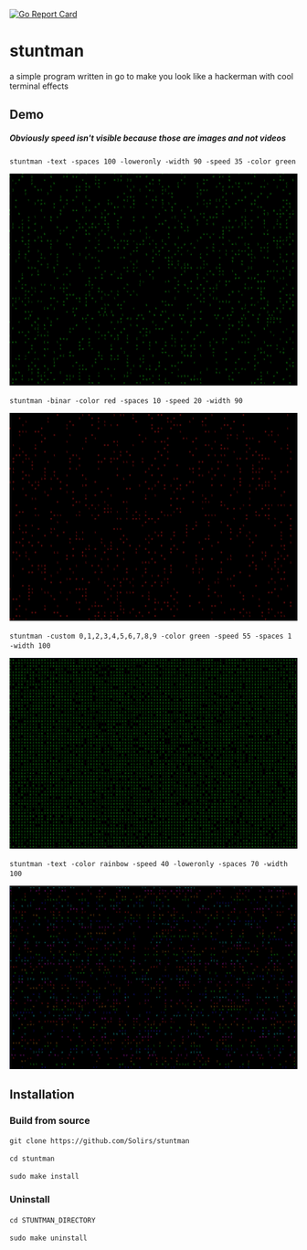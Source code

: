 [![Go Report Card](https://goreportcard.com/badge/github.com/Solirs/stuntman)](https://goreportcard.com/report/github.com/Solirs/stuntman)
# stuntman
a simple program written in go to make you look like a hackerman with cool terminal effects



## Demo

##### Obviously speed isn't visible because those are images and not videos

`stuntman -text -spaces 100 -loweronly -width 90 -speed 35 -color green`

![alt text](https://github.com/Solirs/stuntman/blob/main/ressources/Demo-txt.png?raw=true)


`stuntman -binar -color red -spaces 10 -speed 20 -width 90`

![alt text](https://github.com/Solirs/stuntman/blob/main/ressources/Demo-bin-2.png?raw=true)

`stuntman -custom 0,1,2,3,4,5,6,7,8,9 -color green -speed 55 -spaces 1 -width 100`

![alt text](https://github.com/Solirs/stuntman/blob/main/ressources/Demo-custom.png?raw=true)

`stuntman -text -color rainbow -speed 40 -loweronly -spaces 70 -width 100`

![alt text](https://github.com/Solirs/stuntman/blob/main/ressources/Demo-rainbow.png?raw=true)


## Installation

### Build from source

`git clone https://github.com/Solirs/stuntman`

`cd stuntman`

`sudo make install`


### Uninstall

`cd STUNTMAN_DIRECTORY`

`sudo make uninstall`
